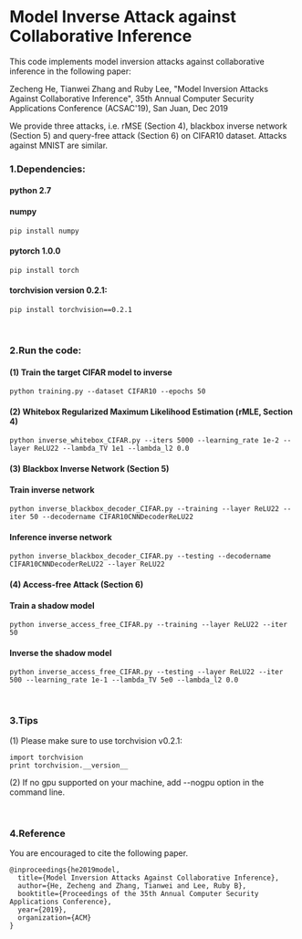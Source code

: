 # Model Inverse Attack against Collaborative Inference

This code implements model inversion attacks against collaborative inference in the following paper:

Zecheng He, Tianwei Zhang and Ruby Lee, "Model Inversion Attacks Against Collaborative Inference", 35th Annual Computer Security Applications Conference (ACSAC'19), San Juan, Dec 2019

We provide three attacks, i.e. rMSE (Section 4), blackbox inverse network (Section 5) and query-free attack (Section 6) on CIFAR10 dataset. Attacks against MNIST are similar.

### 1.Dependencies:
#### python 2.7
#### numpy
    pip install numpy
#### pytorch 1.0.0
    pip install torch
#### torchvision version 0.2.1:
    pip install torchvision==0.2.1

<br/>

### 2.Run the code:
#### (1) Train the target CIFAR model to inverse

    python training.py --dataset CIFAR10 --epochs 50

#### (2) Whitebox Regularized Maximum Likelihood Estimation (rMLE, Section 4)

    python inverse_whitebox_CIFAR.py --iters 5000 --learning_rate 1e-2 --layer ReLU22 --lambda_TV 1e1 --lambda_l2 0.0

#### (3) Blackbox Inverse Network (Section 5)
#### Train inverse network
    python inverse_blackbox_decoder_CIFAR.py --training --layer ReLU22 --iter 50 --decodername CIFAR10CNNDecoderReLU22
#### Inference inverse network
    python inverse_blackbox_decoder_CIFAR.py --testing --decodername CIFAR10CNNDecoderReLU22 --layer ReLU22

#### (4) Access-free Attack (Section 6)

#### Train a shadow model
    python inverse_access_free_CIFAR.py --training --layer ReLU22 --iter 50

#### Inverse the shadow model
    python inverse_access_free_CIFAR.py --testing --layer ReLU22 --iter 500 --learning_rate 1e-1 --lambda_TV 5e0 --lambda_l2 0.0

<br/>

### 3.Tips

(1) Please make sure to use torchvision v0.2.1:

    import torchvision
    print torchvision.__version__

(2) If no gpu supported on your machine, add --nogpu option in the command line.

<br/>

### 4.Reference
You are encouraged to cite the following paper.
```
@inproceedings{he2019model,
  title={Model Inversion Attacks Against Collaborative Inference},
  author={He, Zecheng and Zhang, Tianwei and Lee, Ruby B},
  booktitle={Proceedings of the 35th Annual Computer Security Applications Conference},
  year={2019},
  organization={ACM}
}
```
